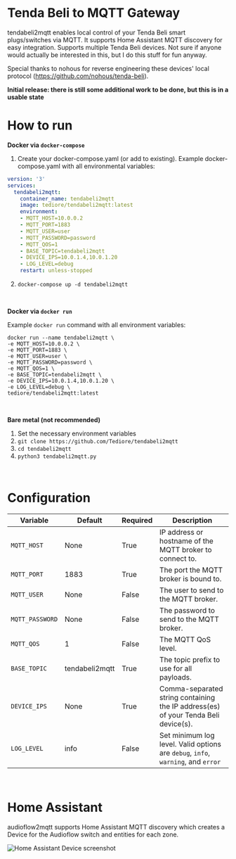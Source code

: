 # Tenda Beli to MQTT Gateway

tendabeli2mqtt enables local control of your Tenda Beli smart plugs/switches via MQTT. It supports Home Assistant MQTT discovery for easy integration. Supports multiple Tenda Beli devices. Not sure if anyone would actually be interested in this, but I do this stuff for fun anyway.

Special thanks to nohous for reverse engineering these devices' local protocol (https://github.com/nohous/tenda-beli).

**Initial release: there is still some additional work to be done, but this is in a usable state**

# How to run

**Docker via `docker-compose`**

1. Create your docker-compose.yaml (or add to existing). Example docker-compose.yaml with all environmental variables:
```yaml
version: '3'
services:
  tendabeli2mqtt:
    container_name: tendabeli2mqtt
    image: tediore/tendabeli2mqtt:latest
    environment:
    - MQTT_HOST=10.0.0.2
    - MQTT_PORT=1883
    - MQTT_USER=user
    - MQTT_PASSWORD=password
    - MQTT_QOS=1
    - BASE_TOPIC=tendabeli2mqtt
    - DEVICE_IPS=10.0.1.4,10.0.1.20
    - LOG_LEVEL=debug
    restart: unless-stopped
```
2. `docker-compose up -d tendabeli2mqtt`

<br>

**Docker via `docker run`**

Example `docker run` command with all environment variables:
```
docker run --name tendabeli2mqtt \
-e MQTT_HOST=10.0.0.2 \
-e MQTT_PORT=1883 \
-e MQTT_USER=user \
-e MQTT_PASSWORD=password \
-e MQTT_QOS=1 \
-e BASE_TOPIC=tendabeli2mqtt \
-e DEVICE_IPS=10.0.1.4,10.0.1.20 \
-e LOG_LEVEL=debug \
tediore/tendabeli2mqtt:latest
```

<br>

**Bare metal (not recommended)**
1. Set the necessary environment variables
2. `git clone https://github.com/Tediore/tendabeli2mqtt`
3. `cd tendabeli2mqtt`
4. `python3 tendabeli2mqtt.py`

<br>

# Configuration
| Variable | Default | Required | Description |
|----------|---------|----------|-------------|
| `MQTT_HOST` | None | True |IP address or hostname of the MQTT broker to connect to. |
| `MQTT_PORT` | 1883 | True | The port the MQTT broker is bound to. |
| `MQTT_USER` | None | False | The user to send to the MQTT broker. |
| `MQTT_PASSWORD` | None | False | The password to send to the MQTT broker. |
| `MQTT_QOS` | 1 | False | The MQTT QoS level. |
| `BASE_TOPIC` | tendabeli2mqtt | True | The topic prefix to use for all payloads. |
| `DEVICE_IPS` | None | True | Comma-separated string containing the IP address(es) of your Tenda Beli device(s). |
| `LOG_LEVEL` | info | False | Set minimum log level. Valid options are `debug`, `info`, `warning`, and `error` |

<br>

# Home Assistant
audioflow2mqtt supports Home Assistant MQTT discovery which creates a Device for the Audioflow switch and entities for each zone.

![Home Assistant Device screenshot](ha_screenshot.png)

<br>